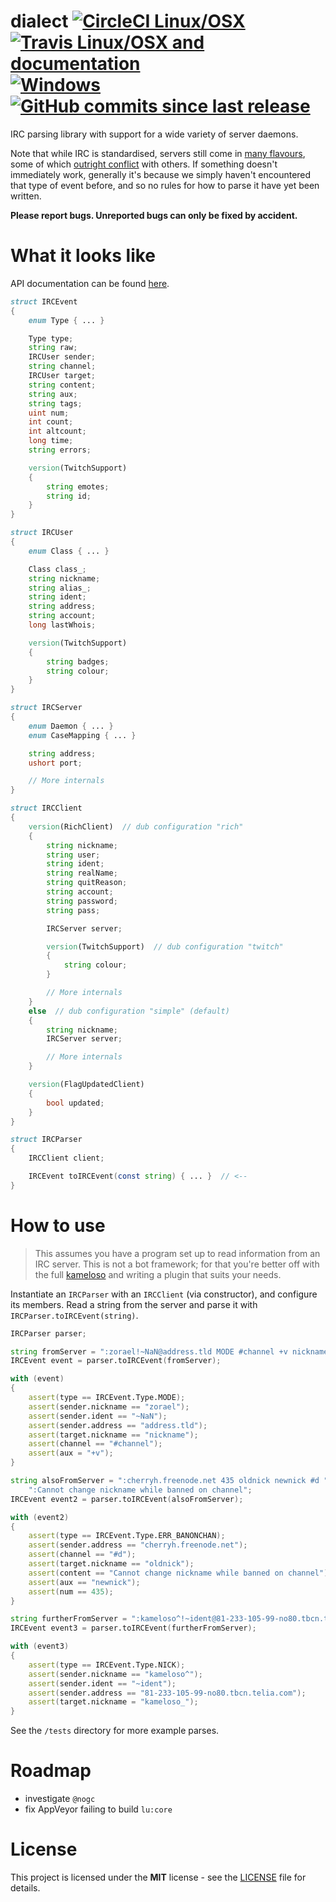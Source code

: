 # dialect [![CircleCI Linux/OSX](https://img.shields.io/circleci/project/github/zorael/dialect/master.svg?maxAge=3600&logo=circleci)](https://circleci.com/gh/zorael/dialect) [![Travis Linux/OSX and documentation](https://img.shields.io/travis/zorael/dialect/master.svg?maxAge=3600&logo=travis)](https://travis-ci.org/zorael/dialect) [![Windows](https://img.shields.io/appveyor/ci/zorael/dialect/master.svg?maxAge=3600&logo=appveyor)](https://ci.appveyor.com/project/zorael/dialect) [![GitHub commits since last release](https://img.shields.io/github/commits-since/zorael/dialect/v0.0.3.svg?maxAge=3600&logo=github)](https://github.com/zorael/dialect/compare/v0.0.3...master)

IRC parsing library with support for a wide variety of server daemons.

Note that while IRC is standardised, servers still come in [many flavours](https://upload.wikimedia.org/wikipedia/commons/thumb/d/d5/IRCd_software_implementations3.svg/1533px-IRCd_software_implementations3.svg.png), some of which [outright conflict](http://defs.ircdocs.horse/defs/numerics.html) with others. If something doesn't immediately work, generally it's because we simply haven't encountered that type of event before, and so no rules for how to parse it have yet been written.

**Please report bugs. Unreported bugs can only be fixed by accident.**

# What it looks like

API documentation can be found [here](https://zorael.github.io/dialect).

```d
struct IRCEvent
{
    enum Type { ... }

    Type type;
    string raw;
    IRCUser sender;
    string channel;
    IRCUser target;
    string content;
    string aux;
    string tags;
    uint num;
    int count;
    int altcount;
    long time;
    string errors;

    version(TwitchSupport)
    {
        string emotes;
        string id;
    }
}

struct IRCUser
{
    enum Class { ... }

    Class class_;
    string nickname;
    string alias_;
    string ident;
    string address;
    string account;
    long lastWhois;

    version(TwitchSupport)
    {
        string badges;
        string colour;
    }
}

struct IRCServer
{
    enum Daemon { ... }
    enum CaseMapping { ... }

    string address;
    ushort port;

    // More internals
}

struct IRCClient
{
    version(RichClient)  // dub configuration "rich"
    {
        string nickname;
        string user;
        string ident;
        string realName;
        string quitReason;
        string account;
        string password;
        string pass;

        IRCServer server;

        version(TwitchSupport)  // dub configuration "twitch"
        {
            string colour;
        }

        // More internals
    }
    else  // dub configuration "simple" (default)
    {
        string nickname;
        IRCServer server;

        // More internals
    }

    version(FlagUpdatedClient)
    {
        bool updated;
    }
}

struct IRCParser
{
    IRCClient client;

    IRCEvent toIRCEvent(const string) { ... }  // <--
}
```

# How to use

> This assumes you have a program set up to read information from an IRC server. This is not a bot framework; for that you're better off with the full [kameloso](https://github.com/zorael/kameloso) and writing a plugin that suits your needs.

Instantiate an `IRCParser` with an `IRCClient` (via constructor), and configure its members. Read a string from the server and parse it with `IRCParser.toIRCEvent(string)`.

```d
IRCParser parser;

string fromServer = ":zorael!~NaN@address.tld MODE #channel +v nickname";
IRCEvent event = parser.toIRCEvent(fromServer);

with (event)
{
    assert(type == IRCEvent.Type.MODE);
    assert(sender.nickname == "zorael");
    assert(sender.ident == "~NaN");
    assert(sender.address == "address.tld");
    assert(target.nickname == "nickname");
    assert(channel == "#channel");
    assert(aux = "+v");
}

string alsoFromServer = ":cherryh.freenode.net 435 oldnick newnick #d " ~
    ":Cannot change nickname while banned on channel";
IRCEvent event2 = parser.toIRCEvent(alsoFromServer);

with (event2)
{
    assert(type == IRCEvent.Type.ERR_BANONCHAN);
    assert(sender.address == "cherryh.freenode.net");
    assert(channel == "#d");
    assert(target.nickname == "oldnick");
    assert(content == "Cannot change nickname while banned on channel");
    assert(aux == "newnick");
    assert(num == 435);
}

string furtherFromServer = ":kameloso^!~ident@81-233-105-99-no80.tbcn.telia.com NICK :kameloso_";
IRCEvent event3 = parser.toIRCEvent(furtherFromServer);

with (event3)
{
    assert(type == IRCEvent.Type.NICK);
    assert(sender.nickname == "kameloso^");
    assert(sender.ident == "~ident");
    assert(sender.address == "81-233-105-99-no80.tbcn.telia.com");
    assert(target.nickname = "kameloso_");
}
```

See the `/tests` directory for more example parses.

# Roadmap

* investigate `@nogc`
* fix AppVeyor failing to build `lu:core`

# License

This project is licensed under the **MIT** license - see the [LICENSE](LICENSE) file for details.
